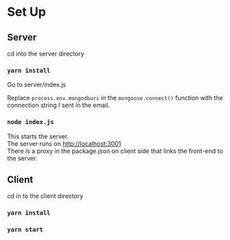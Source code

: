 # Set Up

## Server

cd into the server directory<br>

### `yarn install`

Go to server/index.js <br>

Replace `process.env.mongodburi` in the ```mongoose.connect()``` function with the connection string I sent in the email.<br>

### `node index.js`

This starts the server.<br>
The server runs on [http://localhost:3001](http://localhost:3001) <br>
There is a proxy in the package.json on client side that links the front-end to the server.


## Client

cd in to the client directory

### `yarn install`

### `yarn start`
